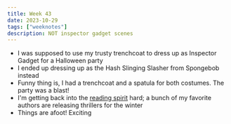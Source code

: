 ```yaml
---
title: Week 43
date: 2023-10-29
tags: ["weeknotes"]
description: NOT inspector gadget scenes
---
```

- I was supposed to use my trusty trenchcoat to dress up as Inspector Gadget for a Halloween party
- I ended up dressing up as the Hash Slinging Slasher from Spongebob instead
- Funny thing is, I had a trenchcoat and a spatula for both costumes. The party was a blast!
- I'm getting back into the [reading spirit](/reading) hard; a bunch of my favorite authors are releasing thrillers for the winter
- Things are afoot! Exciting
